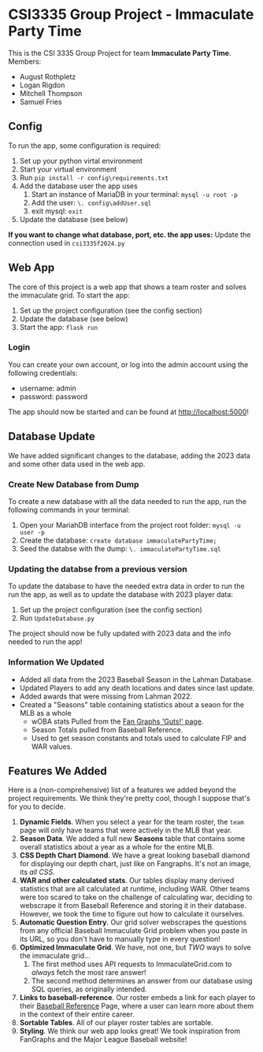 # CSI3335 Group Project - Immaculate Party Time

This is the CSI 3335 Group Project for team **Immaculate Party Time**.
Members:
- August Rothpletz
- Logan Rigdon
- Mitchell Thompson
- Samuel Fries

## Config 
To run the app, some configuration is required:

1. Set up your python virtal environment
2. Start your virtual environment
3. Run `pip install -r config\requirements.txt`
4. Add the database user the app uses
    1. Start an instance of MariaDB in your terminal: `mysql -u root -p`
    2. Add the user: `\. config\addUser.sql`
    3. exit mysql: `exit`
5. Update the database (see below)

**If you want to change what database, port, etc. the app uses:**
Update the connection used in `csi3335f2024.py`

## Web App
The core of this project is a web app that shows a team roster and solves the immaculate grid.
To start the app:
1. Set up the project configuration (see the config section)
2. Update the database (see below)
3. Start the app: `flask run`

### Login
You can create your own account, or log into the admin account using the following credentials:
- username: admin
- password: password

The app should now be started and can be found at [http://localhost:5000](http://localhost:5000)!

## Database Update

We have added significant changes to the database, adding the 2023 data and some other data used in the web app.

### Create New Database from Dump

To create a new database with all the data needed to run the app, run the following commands in your terminal:
1. Open your MariahDB interface from the project root folder: `mysql -u user -p`
2. Create the database: `create database immaculatePartyTime;`
3. Seed the databse with the dump: `\. immaculatePartyTime.sql`

### Updating the databse from a previous version 

To update the database to have the needed extra data in order to run the run the app, as well as to update the database with 2023 player data:
1. Set up the project configuration (see the config section)
2. Run `UpdateDatabase.py`

The project should now be fully updated with 2023 data and the info needed to run the app!

### Information We Updated
- Added all data from the 2023 Baseball Season in the Lahman Database.
- Updated Players to add any death locations and dates since last update.
- Added awards that were missing from Lahman 2022.
- Created a "Seasons" table containing statistics about a seaon for the MLB as a whole
   - wOBA stats Pulled from the [Fan Graphs 'Guts!' page](https://www.fangraphs.com/guts.aspx).
   - Season Totals pulled from Baseball Reference.
   - Used to get season constants and totals used to calculate FIP and WAR values.


## Features We Added

Here is a (non-comprehensive) list of a features we added beyond the project requirements. We think they're pretty cool, though I suppose that's for you to decide.
1. **Dynamic Fields**. When you select a year for the team roster, the `team` page will only have teams that were actively in the MLB that year.
2. **Season Data**. We added a full new **Seasons** table that contains some overall statistics about a year as a whole for the entire MLB.
3. **CSS Depth Chart Diamond**. We have a great looking baseball diamond for displaying our depth chart, just like on Fangraphs. It's not an image, its _all CSS._
4. **WAR and other calculated stats**. Our tables display many derived statistics that are all calculated at runtime, including WAR. Other teams were too scared to take on the challenge of calculating war, deciding to webscrape it from Baseball Reference and storing it in their database. However, we took the time to figure out how to calculate it ourselves.
5. **Automatic Question Entry**. Our grid solver webscrapes the questions from any official Baseball Immaculate Grid problem when you paste in its URL, so you don't have to manually type in every question!
6. **Optimized Immaculate Grid**. We have, not one, but _TWO_ ways to solve the immaculate grid...
   1. The first method uses API requests to ImmaculateGrid.com to _always_ fetch the most rare answer!
   2. The second method determines an answer from our database using SQL queries, as originally intended.
7. **Links to baseball-reference**. Our roster embeds a link for each player to their [Baseball Reference](https://www.baseball-reference.com/players/) Page, where a user can learn more about them in the context of their entire career.
8. **Sortable Tables**. All of our player roster tables are sortable.
9. **Styling**. We think our web app looks great! We took inspiration from FanGraphs and the Major League Baseball website!
